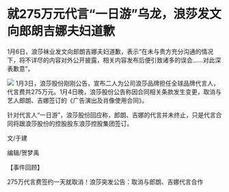 # 就275万元代言“一日游”乌龙，浪莎发文向郎朗吉娜夫妇道歉

1月6日，浪莎袜业发文向郎朗吉娜夫妇道歉，表示“在未与贵方充分沟通的情况下，将不详尽的内容对外公开披露，相关内容发布后便引致诸多的误会……对此深表歉意”。

![](https://inews.gtimg.com/newsapp_bt/0/15597737303/1000)
1月3日，浪莎股份刚刚公告，宣布二人为公司浪莎品牌担任全球品牌代言人，代言费共275万元。1月4日晚，浪莎股份公告称因合同相关条款发生变更，取消与艺人郎朗、吉娜签订的《广告演出及肖像使用合同》。

针对代言人“一日游”，浪莎股份回应称，郎朗、吉娜的代言并未终止，只是代言合同将跟浪莎股份的控股股东浪莎控股集团签订。

文/于建

编辑/贺梦禹

【事件回顾】

275万代言费签约一天就取消！浪莎突发公告：取消与郎朗、吉娜代言合作

